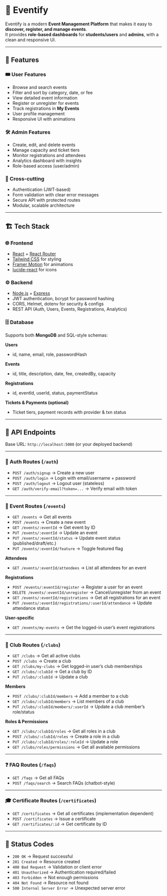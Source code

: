 # 📌 Eventify

Eventify is a modern **Event Management Platform** that makes it easy to **discover, register, and manage events**.  
It provides **role-based dashboards** for **students/users** and **admins**, with a clean and responsive UI.

---

## 🚀 Features

### 🎟️ User Features
- Browse and search events
- Filter and sort by category, date, or fee
- View detailed event information
- Register or unregister for events
- Track registrations in **My Events**
- User profile management
- Responsive UI with animations

### 🛠️ Admin Features
- Create, edit, and delete events
- Manage capacity and ticket tiers
- Monitor registrations and attendees
- Analytics dashboard with insights
- Role-based access (user/admin)

### 🔐 Cross-cutting
- Authentication (JWT-based)
- Form validation with clear error messages
- Secure API with protected routes
- Modular, scalable architecture

---

## 🏗️ Tech Stack

### 🌐 Frontend
- [React](https://reactjs.org/) + [React Router](https://reactrouter.com/)
- [Tailwind CSS](https://tailwindcss.com/) for styling
- [Framer Motion](https://www.framer.com/motion/) for animations
- [lucide-react](https://lucide.dev/) for icons

### ⚙️ Backend
- [Node.js](https://nodejs.org/) + [Express](https://expressjs.com/)
- JWT authentication, bcrypt for password hashing
- CORS, Helmet, dotenv for security & configs
- REST API (Auth, Users, Events, Registrations, Analytics)

### 🗄️ Database
Supports both **MongoDB** and SQL-style schemas:

**Users**
- id, name, email, role, passwordHash

**Events**
- id, title, description, date, fee, createdBy, capacity

**Registrations**
- id, eventId, userId, status, paymentStatus

**Tickets & Payments (optional)**
- Ticket tiers, payment records with provider & txn status

---

## 🧭 API Endpoints

Base URL: `http://localhost:5000` (or your deployed backend)

---

### 🔐 Auth Routes (`/auth`)
- `POST /auth/signup` → Create a new user
- `POST /auth/login` → Login with email/username + password
- `POST /auth/logout` → Logout user (stateless)
- `GET /auth/verify-email?token=...` → Verify email with token

---

### 🎫 Event Routes (`/events`)
- `GET /events` → Get all events
- `POST /events` → Create a new event
- `GET /events/:eventId` → Get event by ID
- `PUT /events/:eventId` → Update an event
- `PUT /events/:eventId/status` → Update event status (published/draft/etc.)
- `PUT /events/:eventId/feature` → Toggle featured flag

**Attendees**
- `GET /events/:eventId/attendees` → List all attendees for an event

**Registrations**
- `POST /events/:eventId/register` → Register a user for an event  
- `DELETE /events/:eventId/unregister` → Cancel/unregister from an event  
- `GET /events/:eventId/registrations` → Get all registrations for an event  
- `PUT /events/:eventId/registrations/:userId/attendance` → Update attendance status  

**User-specific**
- `GET /events/my-events` → Get the logged-in user’s event registrations

---

### 👥 Club Routes (`/clubs`)
- `GET /clubs` → Get all active clubs
- `POST /clubs` → Create a club
- `GET /clubs/my-clubs` → Get logged-in user’s club memberships
- `GET /clubs/:clubId` → Get a club by ID
- `PUT /clubs/:clubId` → Update a club

**Members**
- `POST /clubs/:clubId/members` → Add a member to a club
- `GET /clubs/:clubId/members` → List members of a club
- `PUT /clubs/:clubId/members/:userId` → Update a club member’s role/status

**Roles & Permissions**
- `GET /clubs/:clubId/roles` → Get all roles in a club
- `POST /clubs/:clubId/roles` → Create a role in a club
- `PUT /clubs/:clubId/roles/:roleId` → Update a role
- `GET /clubs/roles/permissions` → Get all available permissions

---

### ❓ FAQ Routes (`/faqs`)
- `GET /faqs` → Get all FAQs
- `POST /faqs/search` → Search FAQs (chatbot-style)

---

### 🎓 Certificate Routes (`/certificates`)
- `GET /certificates` → Get all certificates (implementation dependent)
- `POST /certificates` → Issue a certificate
- `GET /certificates/:id` → Get certificate by ID

---

## 🔑 Status Codes
- `200 OK` → Request successful
- `201 Created` → Resource created
- `400 Bad Request` → Validation or client error
- `401 Unauthorized` → Authentication required/failed
- `403 Forbidden` → Not enough permissions
- `404 Not Found` → Resource not found
- `500 Internal Server Error` → Unexpected server error


